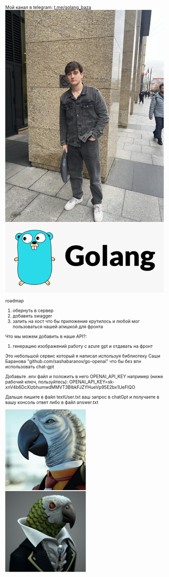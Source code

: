 Мой канал в telegram: [t.me/golang_baza](https://t.me/golang_baza)
![Описание изображения](images/vadim.jpg)
![Описание изображения](images/golang.png)

roadmap
1) обернуть в сервер
2) добавить swagger 
3) залить на хост что бы приложение крутилось и любой мог пользоваться нашей апишкой для фронта 

Что мы можем добавить в наше API?:
1) генерацию изображений работу с azure gpt и отдавать на фронт

Это небольшой сервис который я написал используя библиотеку Саши Баранова "github.com/sashabaranov/go-openai"
что бы без впн использовать chat-gpt

Добавьте .env файл и положить в него OPENAI_API_KEY
например (ниже рабочий ключ, пользуйтесь):
OPENAI_API_KEY=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

Дальше пишите в файл textUser.txt ваш запрос в chatGpt и получаете в вашу консоль ответ либо в файл answer.txt

![Описание изображения](images/man.png)
![Описание изображения](images/man2.png)

